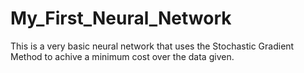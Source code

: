 # My_First_Neural_Network
This is a very basic neural network that uses the Stochastic Gradient Method to achive a minimum cost over the data given. 
